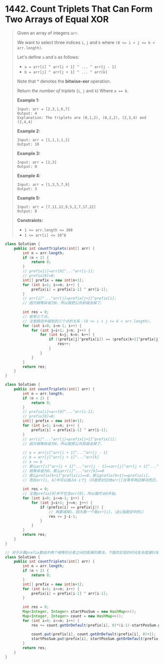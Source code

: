 # 1442. Count Triplets That Can Form Two Arrays of Equal XOR

> Given an array of integers `arr`.
>
> We want to select three indices `i`, `j` and `k` where `(0 <= i < j <= k < arr.length)`.
>
> Let's define `a` and `b` as follows:
>
> - `a = arr[i] ^ arr[i + 1] ^ ... ^ arr[j - 1]`
> - `b = arr[j] ^ arr[j + 1] ^ ... ^ arr[k]`
>
> Note that **^** denotes the **bitwise-xor** operation.
>
> Return *the number of triplets* (`i`, `j` and `k`) Where `a == b`.
>
>  
>
> **Example 1:**
>
> ```
> Input: arr = [2,3,1,6,7]
> Output: 4
> Explanation: The triplets are (0,1,2), (0,2,2), (2,3,4) and (2,4,4)
> ```
>
> **Example 2:**
>
> ```
> Input: arr = [1,1,1,1,1]
> Output: 10
> ```
>
> **Example 3:**
>
> ```
> Input: arr = [2,3]
> Output: 0
> ```
>
> **Example 4:**
>
> ```
> Input: arr = [1,3,5,7,9]
> Output: 3
> ```
>
> **Example 5:**
>
> ```
> Input: arr = [7,11,12,9,5,2,7,17,22]
> Output: 8
> ```
>
>  
>
> **Constraints:**
>
> - `1 <= arr.length <= 300`
> - `1 <= arr[i] <= 10^8`

```java
class Solution {
    public int countTriplets(int[] arr) {
        int n = arr.length;
        if (n < 2) {
            return 0;
        }
        // prefix[i]=arr[0]^...^arr[i-1];
        // prefix[0]=0;
        int[] prefix = new int[n+1];
        for (int i=1; i<=n; i++) {
            prefix[i] = prefix[i-1] ^ arr[i-1];
        }
        // arr[i]^...^arr[j]=prefix[j+1]^prefix[i];
        // 因为相等异或为0，所以就把公共前缀去掉了。
        
        int res = 0;
        // 枚举三个点。
        // 注意题目中提到的三个点的关系：(0 <= i < j <= k < arr.length)。
        for (int i=0; i<n-1; i++) {
            for (int j=i+1; j<n; j++) {
                for (int k=j; k<n; k++) {
                    if ((prefix[j]^prefix[i]) == (prefix[k+1]^prefix[j])) {
                        res++;
                    }
                }
            }
        }
        return res;
    }
}
```

```java
class Solution {
    public int countTriplets(int[] arr) {
        int n = arr.length;
        if (n < 2) {
            return 0;
        }
        // prefix[i]=arr[0]^...^arr[i-1];
        // prefix[0]=0;
        int[] prefix = new int[n+1];
        for (int i=1; i<=n; i++) {
            prefix[i] = prefix[i-1] ^ arr[i-1];
        }
        // arr[i]^...^arr[j]=prefix[j+1]^prefix[i];
        // 因为相等异或为0，所以就把公共前缀去掉了。
        
        // a = arr[i]^arr[i + 1]^...^arr[j - 1]
        // b = arr[j]^arr[j + 1]^...^arr[k]
        // a == b
        // 那么arr[i]^arr[i + 1]^...^arr[j - 1]==arr[j]^arr[j + 1]^...^arr[k]
        // 相等异或为0，那么arr[i]^...^arr[k]==0
        // 那么prefix[k+1]^prefix[i]==0，那么prefix[k+1]==prefix[i]。
        // 而在arr[i, k]中可以插入k-i个j（只是把对应地arr[]在等号两边移动而已，等式还是不变的）。
        
        int res = 0;
        // 注意prefix[0]并不包含arr[0]。所以循环从0开始。
        for (int i=0; i<=n-1; i++) {
            for (int j=i+1; j<=n; j++) {
                if (prefix[i] == prefix[j]) {
                    // 再要减掉1，因为第一个是arr[i]。（此i指题目中的i）
                    res += j-i-1;
                }
            }
        }
        return res;
    }
}
```

```java
// 对于计算prefix数组中两个相等的元素之间的距离的算法，下面的实现的时间复杂度是O(N)。
class Solution {
    public int countTriplets(int[] arr) {
        int n = arr.length;
        if (n < 2) {
            return 0;
        }
        int[] prefix = new int[n+1];
        for (int i=1; i<=n; i++) {
            prefix[i] = prefix[i-1] ^ arr[i-1];
        }
        
        int res = 0;
        Map<Integer, Integer> startPosSum = new HashMap<>();
        Map<Integer, Integer> count = new HashMap<>();
        for (int i=0; i<=n; i++) {
            res += count.getOrDefault(prefix[i], 0)*(i-1)-startPosSum.getOrDefault(prefix[i], 0); // 右闭减左开等于区间长度。注意prefix[i]不包括arr[i]。
            
            count.put(prefix[i], count.getOrDefault(prefix[i], 0)+1);
            startPosSum.put(prefix[i], startPosSum.getOrDefault(prefix[i], 0)+i);
        }
        return res;
    }
}
```

